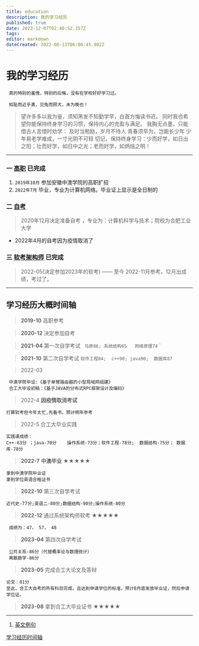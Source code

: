 ```yaml
---
title: education
description: 我的学习经历
published: true
date: 2023-12-07T02:40:52.357Z
tags: 
editor: markdown
dateCreated: 2022-06-13T06:00:45.902Z
---
```


# 我的学习经历
 
     真的特别的羞愧，特别的后悔，没有在学校好好学习过。
     
     知耻而近乎勇，见兔而顾犬，未为晚也！
     
 > 望许多多以我为鉴，须知黑发不知勤学早，白首方悔读书迟。 
 > 同时我也希望你能保持终身学习的习惯，保持内心的充盈与满足。
 > 我胸无点墨，只能借古人言惜时劝学：
 > 及时当勉励，岁月不待人
 > 青春须早为，岂能长少年
 > 少年易老学难成，一寸光阴不可轻
 > 切记，保持终身学习：少而好学，如日出之阳；壮而好学，如日中之光；老而好学，如炳烛之明！
 
 

---
 ### 一 [高职](/education/college)  已完成  
 
   1. `2019年10月` 参加安徽中澳学院的高职扩招
   2. `2022年7月` 毕业，专业为计算机网络。毕业证上显示是全日制的
  
 ### 二 [自考](/education/self-taught)
  >  2020年12月决定准备自考 ，专业为：计算机科学与技术；院校为合肥工业大学
  - 2022年4月的自考因为疫情取消了

 ### 三 [软考架构师](/education/software-exam) 已完成
  > 2022-05(决定参加2023年的软考) —— 至今
  > 2022-11月参考，12月出成绩，考过了。


---

## 学习经历大概时间轴

> **2019-10**  高职参考

> **2020-12** 决定参加自考

> **2021-04** 第一次自学考试
`
 马原86; 系统结构65   网络原理74`
`

> **2021-10**  第二次自学考试 
`
 软件工程84;  c++90; java90;  数据库87
`

> 2022-03
```
 中澳学院毕设:《基于单臂路由器的小型局域网组建》         
 合工大毕设初稿：《基于JAVA的分布式RPC框架设计及编码》
```
 > 2022-4 **因疫情取消考试**
 ```
 打算软考但今年太忙,先看书，预计明年参考
 ```
> 2022-5 合工大毕业实践
```
实践课成绩：
C++-63分 ；java-70分    操作系统-73分；软件工程-78分;  数据结构-75分； 数据库-78分
```
> **2022-7**  **中澳毕业**  ★★★★★
```
拿到中澳学院毕业证
拿到学位英语合格证书
```
> **2022-10** 第三次自学考试
```
近代史-77分;英语二-80分;数据结构-90分;操作系统-80分
```
> **2022-12** 通过系统架构师软考 ★★★★★
```
 成绩为：47， 57， 48
```
> **2023-04** 第四次自学考试
```
 公共关系-86分（代替概率论与数理统计）
 离散数学-86分
```
> **2023-05** 完成合工大论文及答辩  
```
论文：81分
至此，合工大自考的所有科目完成，且达到申请学位的标准。预计8月底发放毕业证，然后申请学位证。
```
> **2023-08** 拿到合工大毕业证书  ★★★★★ 
 
 ----
 
 1.  [英文例句](/education/english-sentence)
 
 

[学习经历时间轴](/education/timeline)